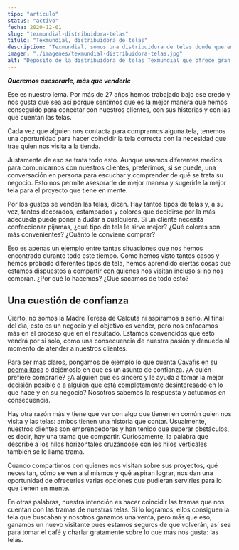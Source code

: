 ```yaml
---
tipo: "articulo"
status: "activo"
fecha: 2020-12-01
slug: "texmundial-distribuidora-telas"
titulo: "Texmundial, distribuidora de telas"
description: "Texmundial, somos una distribuidora de telas donde queremos asesorarle, más que venderle."
imagen: "./imagenes/texmundial-distribuidora-telas.jpg"
alt: "Depósito de la distribuidora de telas Texmundial que ofrece gran variedad de telas unicolor y estampadas."
---
```


**_Queremos asesorarle, más que venderle_**

Ese es nuestro lema. Por más de 27 años hemos trabajado bajo ese credo y nos gusta que sea así porque sentimos que es la mejor manera que hemos conseguido para conectar con nuestros clientes, con sus historias y con las que cuentan las telas.

Cada vez que alguien nos contacta para comprarnos alguna tela, tenemos una oportunidad para hacer coincidir la tela correcta con la necesidad que trae quien nos visita a la tienda.

Justamente de eso se trata todo esto. Aunque usamos diferentes medios para comunicarnos con nuestros clientes, preferimos, si se puede, una conversación en persona para escuchar y comprender de qué se trata su negocio. Esto nos permite asesorarle de mejor manera y sugerirle la mejor tela para el proyecto que tiene en mente.

Por los gustos se venden las telas, dicen. Hay tantos tipos de telas y, a su vez, tantos decorados, estampados y colores que decidirse por la más adecuada puede poner a dudar a cualquiera. Si un cliente necesita confeccionar pijamas, ¿qué tipo de tela le sirve mejor? ¿Qué colores son más convenientes? ¿Cuánto le conviene comprar?

Eso es apenas un ejemplo entre tantas situaciones que nos hemos encontrado durante todo este tiempo. Como hemos visto tantos casos y hemos probado diferentes tipos de tela, hemos aprendido ciertas cosas que estamos dispuestos a compartir con quienes nos visitan incluso si no nos compran. ¿Por qué lo hacemos? ¿Qué sacamos de todo esto?

## Una cuestión de confianza

Cierto, no somos la Madre Teresa de Calcuta ni aspiramos a serlo. Al final del día, esto es un negocio y el objetivo es vender, pero nos enfocamos más en el proceso que en el resultado. Estamos convencidos que esto vendrá por sí solo, como una consecuencia de nuestra pasión y denuedo al momento de atender a nuestros clientes.

Para ser más claros, pongamos de ejemplo lo que cuenta <a href="https://tinyurl.com/9qlxcjpc" target="_blank">Cavafis en su poema ítaca</a> o dejémoslo en que es un asunto de confianza. ¿A quién prefiere comprarle? ¿A alguien que es sincero y le ayuda a tomar la mejor decisión posible o a alguien que está completamente desinteresado en lo que hace y en su negocio? Nosotros sabemos la respuesta y actuamos en consecuencia.

Hay otra razón más y tiene que ver con algo que tienen en común quien nos visita y las telas: ambos tienen una historia que contar. Usualmente, nuestros clientes son emprendedores y han tenido que superar obstáculos, es decir, hay una trama que compartir. Curiosamente, la palabra que describe a los hilos horizontales cruzándose con los hilos verticales también se le llama trama.

Cuando compartimos con quienes nos visitan sobre sus proyectos, qué necesitan, cómo se ven a sí mismos y qué aspiran lograr, nos dan una oportunidad de ofrecerles varias opciones que pudieran servirles para lo que tienen en mente.

En otras palabras, nuestra intención es hacer coincidir las tramas que nos cuentan con las tramas de nuestras telas. Si lo logramos, ellos consiguen la tela que buscaban y nosotros ganamos una venta, pero más que eso, ganamos un nuevo visitante pues estamos seguros de que volverán, así sea para tomar el café y charlar gratamente sobre lo que más nos gusta: las telas.
